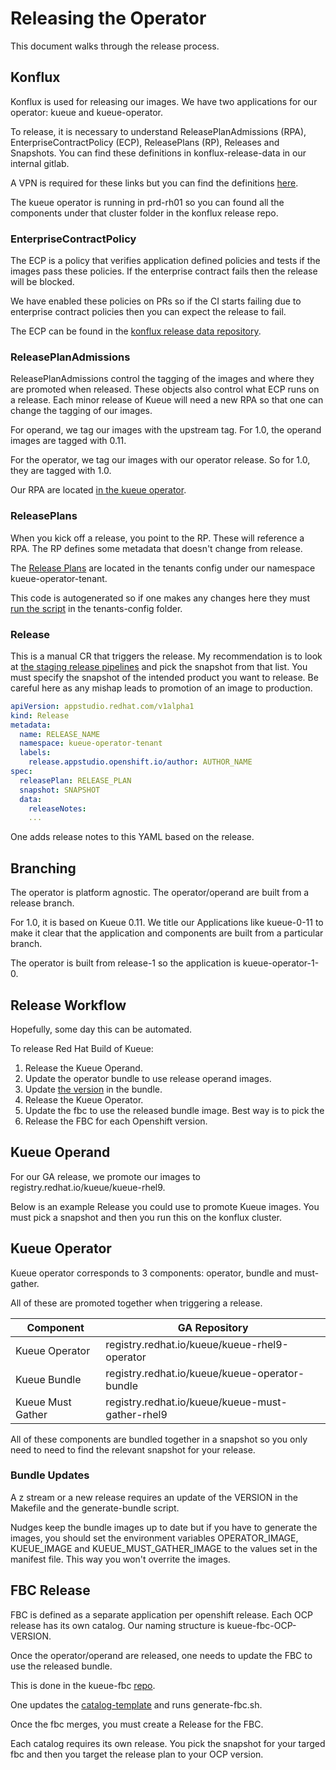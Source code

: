 # Releasing the Operator

This document walks through the release process.

## Konflux

Konflux is used for releasing our images. We have two applications for our operator: kueue and kueue-operator.

To release, it is necessary to understand ReleasePlanAdmissions (RPA), EnterpriseContractPolicy (ECP), ReleasePlans (RP), Releases and Snapshots.
You can find these definitions in konflux-release-data in our internal gitlab.

A VPN is required for these links but you can find the definitions [here](https://gitlab.cee.redhat.com/releng/konflux-release-data).

The kueue operator is running in prd-rh01 so you can found all the components under that cluster folder in the konflux release repo.

### EnterpriseContractPolicy

The ECP is a policy that verifies application defined policies and tests if the images pass these policies.
If the enterprise contract fails then the release will be blocked.

We have enabled these policies on PRs so if the CI starts failing due to enterprise contract policies then you can expect the release to fail.

The ECP can be found in the [konflux release data repository](https://gitlab.cee.redhat.com/releng/konflux-release-data/-/blob/main/config/stone-prd-rh01.pg1f.p1/product/EnterpriseContractPolicy/registry-kueue-operator-prod.yaml?ref_type=heads).

### ReleasePlanAdmissions

ReleasePlanAdmissions control the tagging of the images and where they are promoted when released.
These objects also control what ECP runs on a release.
Each minor release of Kueue will need a new RPA so that one can change the tagging of our images.

For operand, we tag our images with the upstream tag. For 1.0, the operand images are tagged with 0.11.

For the operator, we tag our images with our operator release. So for 1.0, they are tagged with 1.0.

Our RPA are located [in the kueue operator](https://gitlab.cee.redhat.com/releng/konflux-release-data/-/tree/main/config/stone-prd-rh01.pg1f.p1/product/ReleasePlanAdmission/kueue-operator?ref_type=heads).

### ReleasePlans

When you kick off a release, you point to the RP. These will reference a RPA.
The RP defines some metadata that doesn't change from release.

The [Release Plans](https://gitlab.cee.redhat.com/releng/konflux-release-data/-/tree/main/tenants-config/cluster/stone-prd-rh01/tenants/kueue-operator-tenant?ref_type=heads) are located in the tenants config under our namespace kueue-operator-tenant.

This code is autogenerated so if one makes any changes here they must [run the script](https://gitlab.cee.redhat.com/releng/konflux-release-data/-/blob/main/tenants-config/build-manifests.sh?ref_type=heads) in the tenants-config folder.

### Release

This is a manual CR that triggers the release.
My recommendation is to look at [the staging release pipelines](https://konflux-ui.apps.stone-prd-rh01.pg1f.p1.openshiftapps.com/ns/kueue-operator-tenant/applications/kueue-operator-1-0/releases) and pick the snapshot from that list.
You must specify the snapshot of the intended product you want to release.
Be careful here as any mishap leads to promotion of an image to production.

```yaml
apiVersion: appstudio.redhat.com/v1alpha1
kind: Release
metadata:
  name: RELEASE_NAME
  namespace: kueue-operator-tenant
  labels:
    release.appstudio.openshift.io/author: AUTHOR_NAME
spec:
  releasePlan: RELEASE_PLAN
  snapshot: SNAPSHOT
  data:
    releaseNotes:
    ...
```

One adds release notes to this YAML based on the release.

## Branching

The operator is platform agnostic. The operator/operand are built from a release branch.

For 1.0, it is based on Kueue 0.11.
We title our Applications like kueue-0-11 to make it clear that the application and components are built from a particular branch.

The operator is built from release-1 so the application is kueue-operator-1-0.

## Release Workflow

Hopefully, some day this can be automated.

To release Red Hat Build of Kueue:

1. Release the Kueue Operand.
2. Update the operator bundle to use release operand images.
3. Update [the version](https://github.com/openshift/kueue-operator/pull/467) in the bundle.
4. Release the Kueue Operator.
5. Update the fbc to use the released bundle image. Best way is to pick the 
6. Release the FBC for each Openshift version.

## Kueue Operand

For our GA release, we promote our images to registry.redhat.io/kueue/kueue-rhel9.

Below is an example Release you could use to promote Kueue images.
You must pick a snapshot and then you run this on the konflux cluster.

## Kueue Operator

Kueue operator corresponds to 3 components: operator, bundle and must-gather.

All of these are promoted together when triggering a release.

| Component | GA Repository |
| --------- | -------------- |
| Kueue Operator | registry.redhat.io/kueue/kueue-rhel9-operator |
| Kueue Bundle   | registry.redhat.io/kueue/kueue-operator-bundle |
| Kueue Must Gather | registry.redhat.io/kueue/kueue-must-gather-rhel9 |

All of these components are bundled together in a snapshot so you only need to need to find
the relevant snapshot for your release.

### Bundle Updates

A z stream or a new release requires an update of the VERSION in the Makefile and the generate-bundle script.

Nudges keep the bundle images up to date but if you have to generate the images,
you should set the environment variables OPERATOR_IMAGE, KUEUE_IMAGE and KUEUE_MUST_GATHER_IMAGE to the values set in the 
manifest file.
This way you won't overrite the images.

## FBC Release

FBC is defined as a separate application per openshift release. 
Each OCP release has its own catalog.
Our naming structure is kueue-fbc-OCP-VERSION.

Once the operator/operand are released, one needs to update the FBC to use the released bundle.

This is done in the kueue-fbc [repo](https://github.com/openshift/kueue-fbc).

One updates the [catalog-template](https://github.com/openshift/kueue-fbc/pull/16/files) and runs generate-fbc.sh.

Once the fbc merges, you must create a Release for the FBC.

Each catalog requires its own release. 
You pick the snapshot for your targed fbc and then you target the release plan to your OCP version.
